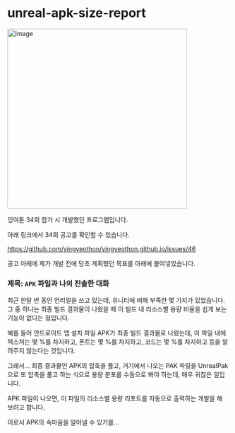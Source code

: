 # unreal-apk-size-report

<img width="407" alt="image" src="https://github.com/user-attachments/assets/f089447f-98ed-4a82-92c2-cd3847d08815">

잉여톤 34회 참가 시 개발했던 프로그램입니다.

아래 링크에서 34회 공고를 확인할 수 있습니다.

https://github.com/yingyeothon/yingyeothon.github.io/issues/46

공고 아래에 제가 개발 전에 당초 계획했던 목표를 아래에 붙여넣었습니다.

### 제목: `APK` 파일과 나의 진솔한 대화

최근 한달 반 동안 언리얼을 쓰고 있는데, 유니티에 비해 부족한 몇 가지가 있었습니다. 그 중 하나는 최종 빌드 결과물이 나왔을 때 이 빌드 내 리소스별 용량 비율을 쉽게 보는 기능이 없다는 점입니다.

예를 들어 안드로이드 앱 설치 파일 APK가 최종 빌드 결과물로 나왔는데, 이 파일 내에 텍스쳐는 몇 %를 차지하고, 폰트는 몇 %를 차지하고, 코드는 몇 %를 차지하고 등을 알려주지 않는다는 것입니다.

그래서... 최종 결과물인 APK의 압축을 풀고, 거기에서 나오는 PAK 파일을 UnrealPak으로 또 압축을 풀고 하는 식으로 용량 분포를 수동으로 봐야 하는데, 매우 귀찮은 일입니다.

APK 파일이 나오면, 이 파일의 리소스별 용량 리포트를 자동으로 출력하는 개발을 해 보려고 합니다.

이로서 APK의 속마음을 알아낼 수 있기를...
